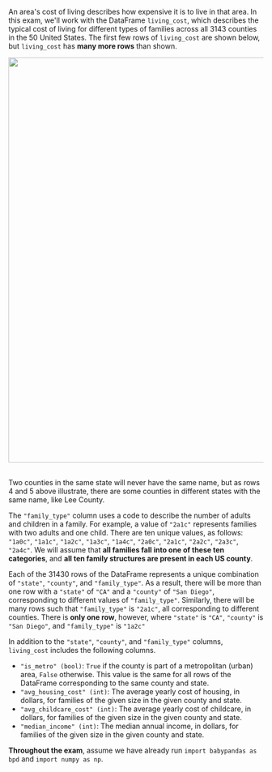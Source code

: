 An area's cost of living describes how expensive it is to live in that
area. In this exam, we'll work with the DataFrame `living_cost`, which
describes the typical cost of living for different types of families
across all 3143 counties in the 50 United States. The first few rows
of `living_cost` are shown below, but `living_cost` has **many more
rows** than shown.

<center><img src='../assets/images/fa23-midterm/living_cost_preview.jpg' width=800></center>

<br>

Two counties in the same state will never have the same name, but as
rows 4 and 5 above illustrate, there are some counties in different
states with the same name, like Lee County.

The `"family_type"` column uses a code to describe the number of adults
and children in a family. For example, a value of `"2a1c"` represents
families with two adults and one child. There are ten unique values, as
follows: `"1a0c"`, `"1a1c"`, `"1a2c"`, `"1a3c"`, `"1a4c"`, `"2a0c"`,
`"2a1c"`, `"2a2c"`, `"2a3c"`, `"2a4c"`. We will assume that **all
families fall into one of these ten categories**, and **all ten family
structures are present in each US county**.

Each of the 31430 rows of the DataFrame represents a unique
combination of `"state"`, `"county"`, and `"family_type"`. As a result,
there will be more than one row with a `"state"` of `"CA"` and a
`"county"` of `"San Diego"`, corresponding to different values of
`"family_type"`. Similarly, there will be many rows such that
`"family_type"` is `"2a1c"`, all corresponding to different counties.
There is **only one row**, however, where `"state"` is `"CA"`,
`"county"` is `"San Diego"`, and `"family_type"` is `"1a2c"`

In addition to the `"state"`, `"county"`, and `"family_type"` columns,
`living_cost` includes the following columns.

-   `"is_metro" (bool)`: `True` if the county is part of a metropolitan
    (urban) area, `False` otherwise. This value is the same for all rows
    of the DataFrame corresponding to the same county and state.
-   `"avg_housing_cost" (int)`: The average yearly cost of housing, in
    dollars, for families of the given size in the given county and
    state.
-   `"avg_childcare_cost" (int)`: The average yearly cost of childcare,
    in dollars, for families of the given size in the given county and
    state.
-   `"median_income" (int)`: The median annual income, in dollars, for
    families of the given size in the given county and state.

**Throughout the exam**, assume we have already run
`import babypandas as bpd` and `import numpy as np`.